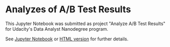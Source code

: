 # Analyzes of A/B Test Results

This Jupyter Notebook was submitted as project "Analyze A/B Test Results" for Udacity's Data Analyst Nanodegree program.
 
See [Jupyter Notebook](Analyze_ab_test_results_notebook.ipynb) or [HTML version](Analyze_ab_test_results_notebook.html) for further details.